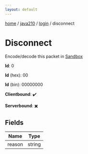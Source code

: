 ```yaml
---
layout: default
---
```


[home](/)  /  [java210](/protocol/java210)  /  [login](/protocol/java210/login)  /  disconnect

# Disconnect

Encode/decode this packet in [Sandbox](../../../sandbox/java210#login.disconnect)

**Id**: 0

**Id** (hex): 00

**Id** (bin): 00000000

**Clientbound**: ✔️

**Serverbound**: ✖️

## Fields

Name | Type
---|---
reason | string
